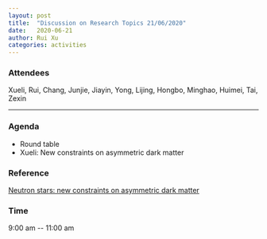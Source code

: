```yaml
---
layout: post
title:  "Discussion on Research Topics 21/06/2020"
date:   2020-06-21
author: Rui Xu
categories: activities
---
```



### Attendees

Xueli, Rui, Chang, Junjie, Jiayin, Yong, Lijing, Hongbo, Minghao, Huimei, Tai, Zexin

---

### Agenda

- Round table
- Xueli: New constraints on asymmetric dark matter


### Reference

[Neutron stars: new constraints on asymmetric dark matter](https://arxiv.org/abs/1910.09925)


### Time

9:00 am -- 11:00 am
